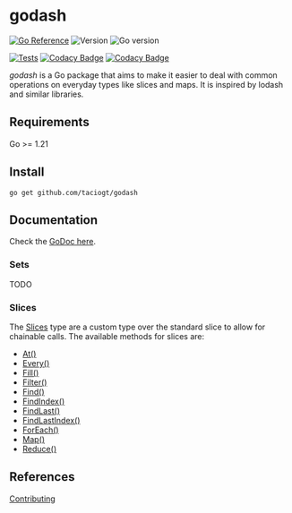 # godash

[![Go Reference](https://pkg.go.dev/badge/github.com/taciogt/envtags.svg)](https://pkg.go.dev/github.com/taciogt/godash)
![Version](https://img.shields.io/github/v/release/taciogt/godash)
![Go version](https://img.shields.io/github/go-mod/go-version/taciogt/godash)

[![Tests](https://github.com/taciogt/godash/actions/workflows/tests.yaml/badge.svg)](https://github.com/taciogt/godash/actions/workflows/tests.yaml)
[![Codacy Badge](https://app.codacy.com/project/badge/Grade/86a0ff7430d54e0fa614195978c09213)](https://app.codacy.com/gh/taciogt/godash/dashboard?utm_source=gh&utm_medium=referral&utm_content=&utm_campaign=Badge_grade)
[![Codacy Badge](https://app.codacy.com/project/badge/Coverage/86a0ff7430d54e0fa614195978c09213)](https://app.codacy.com/gh/taciogt/godash/dashboard?utm_source=gh&utm_medium=referral&utm_content=&utm_campaign=Badge_coverage)

_godash_ is a Go package that aims to make it easier to deal with common operations on everyday types like slices and maps. It is inspired by lodash and similar libraries.

## Requirements

Go >= 1.21

## Install

```shell
go get github.com/taciogt/godash
```

## Documentation

Check the [GoDoc here](https://pkg.go.dev/github.com/taciogt/godash).

### Sets

TODO

### Slices

The [Slices](https://pkg.go.dev/github.com/taciogt/godash#Slice) type are a custom type over the standard slice to allow for chainable calls. The available methods for slices are:
* [At()](https://pkg.go.dev/github.com/taciogt/godash#Slice.At)
* [Every()](https://pkg.go.dev/github.com/taciogt/godash#Slice.Every)
* [Fill()](https://pkg.go.dev/github.com/taciogt/godash#Slice.Fill)
* [Filter()](https://pkg.go.dev/github.com/taciogt/godash#Slice.Filter)
* [Find()](https://pkg.go.dev/github.com/taciogt/godash#Slice.Find)
* [FindIndex()](https://pkg.go.dev/github.com/taciogt/godash#Slice.FindIndex)
* [FindLast()](https://pkg.go.dev/github.com/taciogt/godash#Slice.FindLast)
* [FindLastIndex()](https://pkg.go.dev/github.com/taciogt/godash#Slice.FindLastIndex)
* [ForEach()](https://pkg.go.dev/github.com/taciogt/godash#Slice.ForEach)
* [Map()](https://pkg.go.dev/github.com/taciogt/godash#Map)
* [Reduce()](https://pkg.go.dev/github.com/taciogt/godash#Reduce)


## References

[Contributing](CONTRIBUTING.md)
